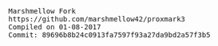 <pre>
Marshmellow Fork
https://github.com/marshmellow42/proxmark3
Compiled on 01-08-2017
Commit: 89696b8b24c0913fa7597f93a27da9bd2a57f3b5
</pre>
